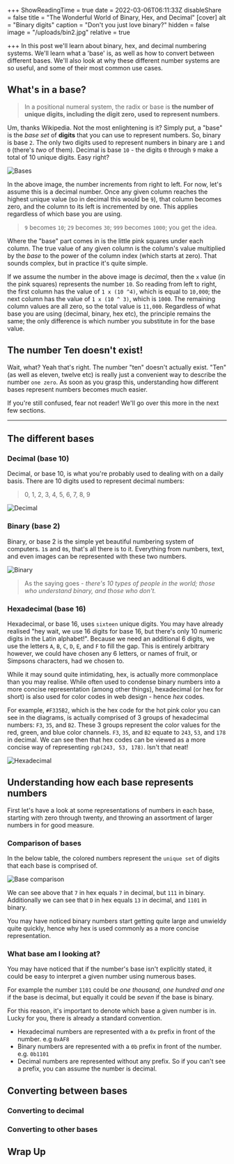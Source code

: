 +++
ShowReadingTime = true
date = 2022-03-06T06:11:33Z
disableShare = false
title = "The Wonderful World of Binary, Hex, and Decimal"
[cover]
alt = "Binary digits"
caption = "Don't you just love binary?"
hidden = false
image = "/uploads/bin2.jpg"
relative = true

+++
In this post we'll learn about binary, hex, and decimal numbering systems. We'll learn what a 'base' is, as well as how to convert between different bases. We'll also look at why these different number systems are so useful, and some of their most common use cases.

## What's in a base?

> In a positional numeral system, the radix or base is **the number of unique digits, including the digit zero, used to represent numbers**.

Um, thanks Wikipedia. Not the most enlightening is it? Simply put, a "base" is the _base set_ of **digits** that you can use to represent numbers. So, binary is base `2`. The only two digits used to represent numbers in binary are `1` and `0` (there's _two_ of them). Decimal is base `10` - the digits `0` through `9` make a total of 10 unique digits. Easy right?

![Bases](/uploads/bases.png#center "Bases")

In the above image, the number increments from right to left.  For now, let's assume this is a decimal number.  Once any given column reaches the highest unique value (so in decimal this would be `9`), that column becomes zero, and the column to its left is incremented by one. This applies regardless of which base you are using.

> `9` becomes `10`; `29` becomes `30`; `999` becomes `1000`;  you get the idea.

Where the "base" part comes in is the little pink squares under each column.  The true value of any given column is the column's value multiplied by the _base_ to the power of the column index (which starts at zero). That sounds complex, but in practice it's quite simple.

If we assume the number in the above image is _decimal_, then the `x` value (in the pink squares) represents the number `10`. So reading from left to right, the first column has the value of `1 x (10 ^4)`, which is equal to `10,000`; the next column has the value of `1 x (10 ^ 3)`, which is `1000`.  The remaining column values are all zero, so the total value is `11,000`. Regardless of what base you are using (decimal, binary, hex etc), the principle remains the same; the only difference is which number you substitute in for the base value.

## The number Ten doesn't exist!

Wait, what? Yeah that's right. The number "ten" doesn't actually exist.  "Ten" (as well as eleven, twelve etc) is really just a convenient way to describe the number `one zero`.  As soon as you grasp this, understanding how different bases represent numbers becomes much easier.

If you're still confused, fear not reader! We'll go over this more in the next few sections.

***

## The different bases

### Decimal (base 10)

Decimal, or base 10, is what you're probably used to dealing with on a daily basis. There are 10 digits used to represent decimal numbers:

> 0, 1, 2, 3, 4, 5, 6, 7, 8, 9

![Decimal](/uploads/decimal.png#center)

### Binary (base 2)

Binary, or base 2 is the simple yet beautiful numbering system of computers. `1`s and `0`s, that's all there is to it. Everything from numbers, text, and even images can be represented with these two numbers.

![Binary](/uploads/binary.png#center)

> As the saying goes - _there's 10 types of people in the world; those who understand binary, and those who don't._

### Hexadecimal (base 16)

Hexadecimal, or base 16, uses `sixteen` unique digits. You may have already realised "hey wait, we use 16 digits for base 16, but there's only 10 numeric digits in the Latin alphabet!". Because we need an additional 6 digits, we use the letters `A`, `B`, `C`, `D`, `E`, and `F` to fill the gap.  This is entirely arbitrary however, we could have chosen any 6 letters, or names of fruit, or Simpsons characters, had we chosen to.

While it may sound quite intimidating, hex, is actually more commonplace than you may realise.  While often used to condense binary numbers into a more concise representation (among other things), hexadecimal (or hex for short) is also used for color codes in web design - hence _hex_ codes.

For example, `#F335B2`, which is the hex code for the hot pink color you can see in the diagrams, is actually comprised of 3 groups of hexadecimal numbers: `F3`, `35`, and `B2`. These 3 groups represent the color values for the red, green, and blue color channels. `F3`, `35`, and `B2` equate to `243`, `53`, and `178` in decimal.  We can see then that hex codes can be viewed as a more concise way of representing `rgb(243, 53, 178)`. Isn't that neat!

![Hexadecimal](/uploads/hex.png#center)

## Understanding how each base represents numbers

First let's have a look at some representations of numbers in each base, starting with zero through twenty, and throwing an assortment of larger numbers in for good measure.

### Comparison of bases

In the below table, the colored numbers represent the `unique set` of digits that each base is comprised of.

![Base comparison](/uploads/comparison.png#center)

We can see above that `7` in hex equals `7` in decimal, but `111` in binary.  Additionally we can see that `D` in hex equals `13` in decimal, and `1101` in binary.

You may have noticed binary numbers start getting quite large and unwieldy quite quickly, hence why hex is used commonly as a more concise representation. 

### What base am I looking at?

You may have noticed that if the number's base isn't explicitly stated, it could be easy to interpret a given number using numerous bases.

For example the number `1101` could be _one thousand, one hundred and one_ if the base is decimal, but equally it could be _seven_ if the base is binary.

For this reason, it's important to denote which base a given number is in. Lucky for you, there is already a standard convention.

* Hexadecimal numbers are represented with a `0x` prefix in front of the number. e.g `0xAF8`
* Binary numbers are represented with a `0b` prefix in front of the number. e.g. `0b1101`
* Decimal numbers are represented without any prefix. So if you can't see a prefix, you can assume the number is decimal.

## Converting between bases

### Converting to decimal

### Converting to other bases

## Wrap Up